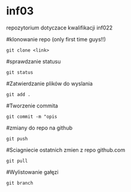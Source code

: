 # inf03 
repozytorium dotyczace kwalifikacji inf022 

#klonowanie repo (only first time guys!!)

`git clone <link>`

#sprawdzanie statusu 

`git status`

#Zatwierdzanie plików do wyslania 

`git add .`

#Tworzenie commita 

`git commit -m "opis`

#zmiany do repo na github 

`git push`

#Sciagniecie ostatnich zmien z repo github.com 

`git pull`

#Wylistowanie gałęzi

`git branch` 
